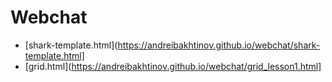 # Webchat

- [shark-template.html](https://andreibakhtinov.github.io/webchat/shark-template.html]
- [grid.html](https://andreibakhtinov.github.io/webchat/grid_lesson1.html]
